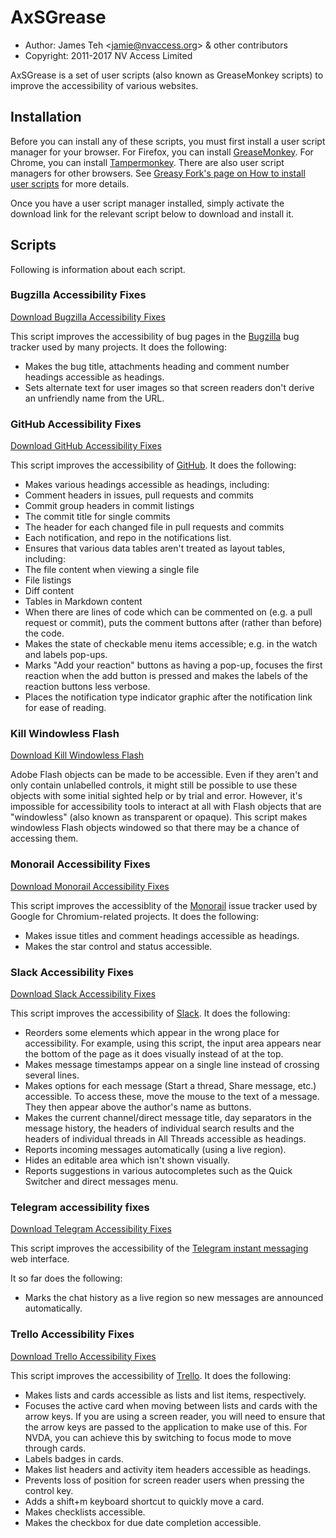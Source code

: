 # AxSGrease

- Author: James Teh &lt;jamie@nvaccess.org&gt; & other contributors
- Copyright: 2011-2017 NV Access Limited

AxSGrease is a set of user scripts (also known as GreaseMonkey scripts) to improve the accessibility of various websites.

## Installation
Before you can install any of these scripts, you must first install a user script manager for your browser.
For Firefox, you can install [GreaseMonkey](https://addons.mozilla.org/en-US/firefox/addon/greasemonkey/).
For Chrome, you can install [Tampermonkey](https://chrome.google.com/webstore/detail/tampermonkey/dhdgffkkebhmkfjojejmpbldmpobfkfo).
There are also user script managers for other browsers.
See [Greasy Fork's page on How to install user scripts](https://greasyfork.org/en/help/installing-user-scripts) for more details.

Once you have a user script manager installed, simply activate the download link for the relevant script below to download and install it.

## Scripts
Following is information about each script.

### Bugzilla Accessibility Fixes
[Download Bugzilla Accessibility Fixes](https://github.com/nvaccess/axSGrease/raw/master/BugzillaA11yFixes.user.js)

This script improves the accessibility of bug pages in the [Bugzilla](http://www.bugzilla.org/) bug tracker used by many projects.
It does the following:

- Makes the bug title, attachments heading and comment number headings accessible as headings.
- Sets alternate text for user images so that screen readers don't derive an unfriendly name from the URL.

### GitHub Accessibility Fixes
[Download GitHub Accessibility Fixes](https://github.com/nvaccess/axSGrease/raw/master/GitHubA11yFixes.user.js)

This script improves the accessibility of [GitHub](https://github.com/).
It does the following:

- Makes various headings accessible as headings, including:
 - Comment headers in issues, pull requests and commits
 - Commit group headers in commit listings
 - The commit title for single commits
 - The header for each changed file in pull requests and commits
 - Each notification, and repo in the notifications list.
- Ensures that various data tables aren't treated as layout tables, including:
 - The file content when viewing a single file
 - File listings
 - Diff content
 - Tables in Markdown content
- When there are lines of code which can be commented on (e.g. a pull request or commit), puts the comment buttons after (rather than before) the code.
- Makes the state of checkable menu items accessible; e.g. in the watch and labels pop-ups.
- Marks "Add your reaction" buttons as having a pop-up, focuses the first reaction when the add button is pressed and makes the labels of the reaction buttons less verbose.
- Places the notification type indicator graphic after the notification link for ease of reading.

### Kill Windowless Flash
[Download Kill Windowless Flash](https://github.com/nvaccess/axSGrease/raw/master/KillWindowlessFlash.user.js)

Adobe Flash objects can be made to be accessible.
Even if they aren't and only contain unlabelled controls, it might still be possible to use these objects with some initial sighted help or by trial and error.
However, it's impossible for accessibility tools to interact at all with Flash objects that are "windowless" (also known as transparent or opaque).
This script makes windowless Flash objects windowed so that there may be a chance of accessing them.

### Monorail Accessibility Fixes
[Download Monorail Accessibility Fixes](https://github.com/nvaccess/axSGrease/raw/master/MonorailA11yFixes.user.js)

This script improves the accessiblity of the [Monorail](https://bugs.chromium.org/) issue tracker used by Google for Chromium-related projects.
It does the following:

- Makes issue titles and comment headings accessible as headings.
- Makes the star control and status accessible.

### Slack Accessibility Fixes
[Download Slack Accessibility Fixes](https://github.com/nvaccess/axSGrease/raw/master/SlackA11yFixes.user.js)

This script improves the accessibility of [Slack](https://www.slack.com/).
It does the following:

- Reorders some elements which appear in the wrong place for accessibility. For example, using this script, the input area appears near the bottom of the page as it does visually instead of at the top.
- Makes message timestamps appear on a single line instead of crossing several lines.
- Makes options for each message (Start a thread, Share message, etc.) accessible.
 To access these, move the mouse to the text of a message.
 They then appear above the author's name as buttons.
- Makes the current channel/direct message title, day separators in the message history, the headers of individual search results and the headers of individual threads in All Threads accessible as headings.
- Reports incoming messages automatically (using a live region).
- Hides an editable area which isn't shown visually.
- Reports suggestions in various autocompletes such as the Quick Switcher and direct messages menu.

### Telegram accessibility fixes
[Download Telegram Accessibility Fixes](https://github.com/nvaccess/axSGrease/raw/master/TelegramA11yFixes.user.js)

This script improves the accessibility of the [Telegram instant messaging](https://web.telegram.org/) web interface.

It so far does the following:

- Marks the chat history as a live region so new messages are announced automatically.

### Trello Accessibility Fixes
[Download Trello Accessibility Fixes](https://github.com/nvaccess/axSGrease/raw/master/TrelloA11yFixes.user.js)

This script improves the accessibility of [Trello](https://trello.com/).
It does the following:

- Makes lists and cards accessible as lists and list items, respectively.
- Focuses the active card when moving between lists and cards with the arrow keys.
 If you are using a screen reader, you will need to ensure that the arrow keys are passed to the application to make use of this.
 For NVDA, you can achieve this by switching to focus mode to move through cards.
- Labels badges in cards.
- Makes list headers and activity item headers accessible as headings.
- Prevents loss of position for screen reader users when pressing the control key.
- Adds a shift+m keyboard shortcut to quickly move a card.
- Makes checklists accessible.
- Makes the checkbox for due date completion accessible.
